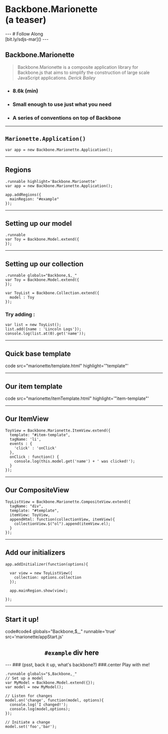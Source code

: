 Backbone.Marionette<br>(a teaser)
==============================
<script src="scripts/underscore.js"></script>
<script src="scripts/backbone-min.js"></script>
<script src="scripts/backbone.marionette.min.js"></script>
<div id="social">
  <div id="shareme" data-url="http://bit.ly/sdjs-mar" data-title="Backbone Marionette Teaser" data-text="Check out these slides on #backbone marionette from @sandiegojs"></div>
</div>
---
# Follow Along<br>[bit.ly/sdjs-mar]()
---

## Backbone.Marionette
> Backbone.Marionette is a composite application library for Backbone.js
> that aims to simplify the construction of large scale JavaScript applications.
> <cite>Derick Bailey</cite>

- ### 8.6k (min)
- ### Small enough to use just what you need
- ### A series of conventions on top of Backbone

---
## `Marionette.Application()`

    var app = new Backbone.Marionette.Application();

---
## Regions

    .runnable highlight='Backbone.Marionette'
    var app = new Backbone.Marionette.Application();

    app.addRegions({
      mainRegion: "#example"
    });

---
## Setting up our model

    .runnable
    var Toy = Backbone.Model.extend({
    });

---
## Setting up our collection

    .runnable globals="Backbone,$,_"
    var Toy = Backbone.Model.extend({
    });

    var ToyList = Backbone.Collection.extend({
      model : Toy
    });

### Try adding :
    var list = new ToyList();
    list.add({name : 'Lincoln Logs'});
    console.log(list.at(0).get('name'));

---
## Quick base template

code src="marionette/template.html" highlight='"template"'

---
## Our item template

code src="marionette/itemTemplate.html" highlight='"item-template"'

---
## Our ItemView

    ToyView = Backbone.Marionette.ItemView.extend({
      template: "#item-template",
      tagName: 'li',
      events : {
        'click' : 'onClick'
      },
      onClick : function() {
        console.log(this.model.get('name') + ' was clicked!');
      }
    });
---
## Our CompositeView

    ToyListView = Backbone.Marionette.CompositeView.extend({
      tagName: "div",
      template: "#template",
      itemView: ToyView,
      appendHtml: function(collectionView, itemView){
        collectionView.$("ol").append(itemView.el);
      }
    });
---
## Add our initializers

    app.addInitializer(function(options){

      var view = new ToyListView({
        collection: options.collection
      });

      app.mainRegion.show(view);

    });
---
## Start it up!

<script type="codemirror" data-selector="#code4" src='code/backbone/marionette/appSetup.js'>
    var app = new Backbone.Marionette.Application();

    app.addRegions({
      mainRegion: "#example"
    });

    var Toy = Backbone.Model.extend({
    });

    var ToyList = Backbone.Collection.extend({
      model : Toy
    })
    ToyView = Backbone.Marionette.ItemView.extend({
      events : {
        'click' : 'onClick'
      },
      template: "#item-template",
      tagName: 'li',
      onClick : function() {
        console.log(this.model.get('name') + ' was clicked!');
      }
    });
    ToyListView = Backbone.Marionette.CompositeView.extend({
      tagName: "div",
      template: "#template",
      itemView: ToyView,
      appendHtml: function(collectionView, itemView){
        collectionView.$("ol").append(itemView.el);
      }
    });
  app.addInitializer(function(options){
    var view = new ToyListView({
      collection: options.collection
    });
    app.mainRegion.show(view);
  });
</script>

code#code4 globals="Backbone,$,_" runnable='true' src='marionette/appStart.js'

<style>
  #example {
    width:50%;
    margin:0 auto;
    color:black;
  }
  #example p {
    margin:0;
    padding:0;
    cursor:pointer;
  }
  #example li {
    padding:0;
    margin:0;
    background-color:  #CCC;
    border-radius: 25px;
    margin: 5px;
    line-height: 50px;
    height: 50px;
    list-style-type:none;
  }
  #example li:hover {
    background-color:  #eee;
  }
  #example ol {
    padding:0;
    margin:0;
  }
</style>
<div id="example">
<h2><code>#example</code> div here</h2>
</div>
---
### (psst, back it up, what's backbone?)
###.center Play with me!

    .runnable globals="$,Backbone,_"
    // Set up a model
    var MyModel = Backbone.Model.extend({});
    var model = new MyModel();

    // Listen for changes
    model.on('change', function(model, options){
      console.log('I changed!');
      console.log(model,options);
    });

    // Initiate a change
    model.set('foo','bar');




